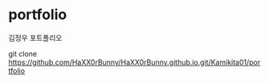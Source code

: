 # portfolio
김정우 포트폴리오

git clone https://github.com/HaXX0rBunny/HaXX0rBunny.github.io.git/Kamikita01/portfolio
